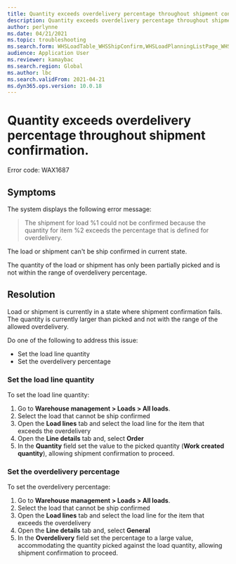 ```yaml
---
title: Quantity exceeds overdelivery percentage throughout shipment confirmation
description: Quantity exceeds overdelivery percentage throughout shipment confirmation
author: perlynne
ms.date: 04/21/2021
ms.topic: troubleshooting
ms.search.form: WHSLoadTable_WHSShipConfirm,WHSLoadPlanningListPage_WHSShipConfirm,WHSLoadPlanningWorkbench_WHSShipConfirm,WHSTransportLoad_WHSShipConfirm,WHSShipPlanningListPage_WHSShipConfirm,WHSShipmentDetails_WHSShipConfirm,WHSWorkTable_WHSShipConfirm,WHSWorkTableListPage_WHSShipConfirm,Dialog_WHSOutboundShipConfirmController_WHSOutboundShipConfirm
audience: Application User
ms.reviewer: kamaybac
ms.search.region: Global
ms.author: lbc
ms.search.validFrom: 2021-04-21
ms.dyn365.ops.version: 10.0.18
---
```


# Quantity exceeds overdelivery percentage throughout shipment confirmation.

Error code: WAX1687

## Symptoms

The system displays the following error message:

> The shipment for load %1 could not be confirmed because the quantity for item %2 exceeds the percentage that is defined for overdelivery.

The load or shipment can't be ship confirmed in current state.

The quantity of the load or shipment has only been partially picked and is not within the range of overdelivery percentage.

## Resolution

Load or shipment is currently in a state where shipment confirmation fails. The quantity is currently larger than picked and not with the range of the allowed overdelivery.

Do one of the following to address this issue:

- Set the load line quantity
- Set the overdelivery percentage

### Set the load line quantity

To set the load line quantity:

1. Go to **Warehouse management \> Loads \> All loads**.
1. Select the load that cannot be ship confirmed
1. Open the **Load lines** tab and select the load line for the item that exceeds the overdelivery
1. Open the **Line details** tab and, select **Order**
1. In the **Quantity** field set the value to the picked quantity (**Work created quantity**), allowing shipment confirmation to proceed.

### Set the overdelivery percentage

To set the overdelivery percentage: 

1. Go to **Warehouse management \> Loads \> All loads**.
1. Select the load that cannot be ship confirmed
1. Open the **Load lines** tab and select the load line for the item that exceeds the overdelivery
1. Open the **Line details** tab and, select **General**
1. In the **Overdelivery** field set the percentage to a large value, accommodating the quantity picked against the load quantity, allowing shipment confirmation to proceed.
